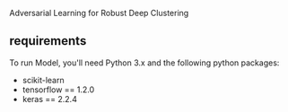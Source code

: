 Adversarial Learning for Robust Deep Clustering


## requirements
To run Model, you'll need Python 3.x and the following python packages:
- scikit-learn
- tensorflow == 1.2.0
- keras == 2.2.4



